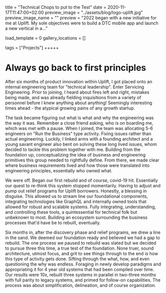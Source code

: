 title = "Technical Chops to put to the Test"
date = 2020-11-17T11:47:00+02:00
preview_image = "../assets/blog/logo-uplift.jpg"
preview_image_name = ""
preview = "2022 began with a new initiative for me at Uplift. My sole objectives were to build a DTC mobile app and launch a new vertical in a..."

load_template = 0
gallery_locations = []

tags = ["Projects"]
+++++

# Always go back to first principles

After six months of product innovation within Uplift, I got placed onto an internal engineering team for "technical leadership". Enter Servicing Engineering. Prior to joining, I heard about fires left and right, mistakes being made, and was already fielding inquisitions from a variety of personnel before I knew anything about anything! Seemingly interesting times ahead - the atypical growing pains of any growth startup.

The task became figuring out what is what and why the engineering was the way it was. Remember a close friend asking, who is on boarding me, which was met with a pause. When I joined, the team was allocating 5-6 engineers on "Run the Business" type activity. Fixing issues rather than actual engineering. Luckily, I linked arms with a founding architect and a young savant engineer also bent on solving these long lived issues, whom decided to tackle this problem together with me. Building from the foundation up, conceptualizing the idea of business and engineering primitives this group needed to rightfully define. From there, we made clear where business requirements lived and how those were translated into engineering principles, essentially who owned what.

We were off. Began our first rebuild and of course, covid-19 hit. Essentially our quest to re-think this system stopped momentarily. Having to adjust and pump out relief programs for Uplift borrowers. Honestly, a blessing in disguise. This allowed us to stream line our foundational components, integrating technologies like GraphQL and internally owned tools that allowed for robust and scalable systems. Fully integrating, understanding, and controlling these tools, a quintessential for technical folk but unbeknown to most. Building an ecosystem surrounding the business processes that'd have be to rebuilt, eventually.

Six months in, after the discovery phase and relief programs, we drew a line in the sand. We deemed our foundation ready and believed we had a gap to rebuild. The one process we paused to rebuild was slated but we decided to pursue three this time, a true test of the foundation. None truer, sound architecture, utmost focus, and grit to see things through to the end is how this type of activity gets done. Sifting through the what, how, and even questioning the why was endless. Foraging in newly develop paradigms and appropriating it for 4 year old systems that had been compiled over time. Our results were 10x, rebuilt three systems in parallel in two-three months with full parity to legacy systems, and primed for follow-on capabilities. The process was about simplification, delineation, and of course organization.